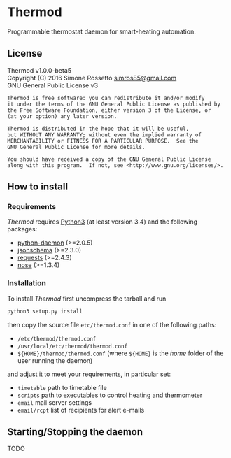 # Thermod
Programmable thermostat daemon for smart-heating automation.

## License
Thermod v1.0.0-beta5 \
Copyright (C) 2016 Simone Rossetto <simros85@gmail.com> \
GNU General Public License v3

    Thermod is free software: you can redistribute it and/or modify
    it under the terms of the GNU General Public License as published by
    the Free Software Foundation, either version 3 of the License, or
    (at your option) any later version.

    Thermod is distributed in the hope that it will be useful,
    but WITHOUT ANY WARRANTY; without even the implied warranty of
    MERCHANTABILITY or FITNESS FOR A PARTICULAR PURPOSE.  See the
    GNU General Public License for more details.

    You should have received a copy of the GNU General Public License
    along with this program.  If not, see <http://www.gnu.org/licenses/>.


## How to install

### Requirements
*Thermod* requires [Python3](https://www.python.org/) (at least version 3.4)
and the following packages:

 - [python-daemon](https://pypi.python.org/pypi/python-daemon) (>=2.0.5)
 - [jsonschema](https://pypi.python.org/pypi/jsonschema) (>=2.3.0)
 - [requests](http://docs.python-requests.org/) (>=2.4.3)
 - [nose](http://nose.readthedocs.io/) (>=1.3.4)


### Installation
To install *Thermod* first uncompress the tarball and run

```bash
python3 setup.py install
```

then copy the source file `etc/thermod.conf` in one of the following paths:

 - `/etc/thermod/thermod.conf`
 - `/usr/local/etc/thermod/thermod.conf`
 - `${HOME}/thermod/thermod.conf` (where `${HOME}` is the *home* folder of
   the user running the daemon)

and adjust it to meet your requirements, in particular set:

 - `timetable` path to timetable file
 - `scripts` path to executables to control heating and thermometer
 - `email` mail server settings
 - `email/rcpt` list of recipients for alert e-mails


## Starting/Stopping the daemon
TODO
